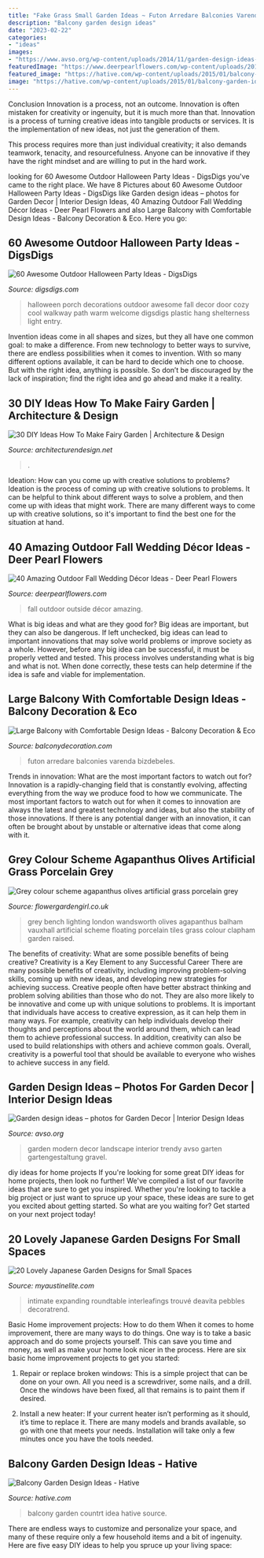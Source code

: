 ```yaml
---
title: "Fake Grass Small Garden Ideas ~ Futon Arredare Balconies Varenda Bizdebeles"
description: "Balcony garden design ideas"
date: "2023-02-22"
categories:
- "ideas"
images:
- "https://www.avso.org/wp-content/uploads/2014/11/garden-design-ideas-photos-for-garden-decor-1415699180.jpg"
featuredImage: "https://www.deerpearlflowers.com/wp-content/uploads/2015/10/outside-Fall-wedding-ideas.jpg"
featured_image: "https://hative.com/wp-content/uploads/2015/01/balcony-garden-ideas/10-balcony-garden-ideas.jpg"
image: "https://hative.com/wp-content/uploads/2015/01/balcony-garden-ideas/10-balcony-garden-ideas.jpg"
---
```



Conclusion
Innovation is a process, not an outcome.
Innovation is often mistaken for creativity or ingenuity, but it is much more than that. Innovation is a process of turning creative ideas into tangible products or services. It is the implementation of new ideas, not just the generation of them.

This process requires more than just individual creativity; it also demands teamwork, tenacity, and resourcefulness. Anyone can be innovative if they have the right mindset and are willing to put in the hard work.

	

		
looking for 60 Awesome Outdoor Halloween Party Ideas - DigsDigs you've came to the right place. We have 8 Pictures about 60 Awesome Outdoor Halloween Party Ideas - DigsDigs like Garden design ideas – photos for Garden Decor | Interior Design Ideas, 40 Amazing Outdoor Fall Wedding Décor Ideas - Deer Pearl Flowers and also Large Balcony with Comfortable Design Ideas - Balcony Decoration &amp; Eco. Here you go:
		
    
## 60 Awesome Outdoor Halloween Party Ideas - DigsDigs

<img loading=lazy src="http://www.digsdigs.com/photos/2013/10/28-awesome-outdoor-halloween-party-ideas-19.jpg" onerror="this.onerror=null;this.src='https://tse1.mm.bing.net/th?id=OIP.vH1ryT4h8_rg08DTkM-aCwHaJ4&amp;pid=15.1';" alt="60 Awesome Outdoor Halloween Party Ideas - DigsDigs">

_Source: digsdigs.com_

>halloween porch decorations outdoor awesome fall decor door cozy cool walkway path warm welcome digsdigs plastic hang shelterness light entry. 

	

Invention ideas come in all shapes and sizes, but they all have one common goal: to make a difference. From new technology to better ways to survive, there are endless possibilities when it comes to invention. With so many different options available, it can be hard to decide which one to choose. But with the right idea, anything is possible. So don’t be discouraged by the lack of inspiration; find the right idea and go ahead and make it a reality.

    
## 30 DIY Ideas How To Make Fairy Garden | Architecture &amp; Design

<img loading=lazy src="https://cdn.architecturendesign.net/wp-content/uploads/2015/12/AD-DIY-Ideas-How-To-Make-Fairy-Garden-25.jpg" onerror="this.onerror=null;this.src='https://tse1.mm.bing.net/th?id=OIP.bZ5Gof3nzJcwYDu8DG1WfwHaJ3&amp;pid=15.1';" alt="30 DIY Ideas How To Make Fairy Garden | Architecture &amp; Design">

_Source: architecturendesign.net_

>. 

	

Ideation: How can you come up with creative solutions to problems?
Ideation is the process of coming up with creative solutions to problems. It can be helpful to think about different ways to solve a problem, and then come up with ideas that might work. There are many different ways to come up with creative solutions, so it's important to find the best one for the situation at hand.

    
## 40 Amazing Outdoor Fall Wedding Décor Ideas - Deer Pearl Flowers

<img loading=lazy src="https://www.deerpearlflowers.com/wp-content/uploads/2015/10/outside-Fall-wedding-ideas.jpg" onerror="this.onerror=null;this.src='https://tse3.mm.bing.net/th?id=OIP.PTCqMLAUNBYj9m2ZYncFaQHaKx&amp;pid=15.1';" alt="40 Amazing Outdoor Fall Wedding Décor Ideas - Deer Pearl Flowers">

_Source: deerpearlflowers.com_

>fall outdoor outside décor amazing. 

	

What is big ideas and what are they good for?
Big ideas are important, but they can also be dangerous. If left unchecked, big ideas can lead to important innovations that may solve world problems or improve society as a whole. However, before any big idea can be successful, it must be properly vetted and tested. This process involves understanding what is big and what is not. When done correctly, these tests can help determine if the idea is safe and viable for implementation.

    
## Large Balcony With Comfortable Design Ideas - Balcony Decoration &amp; Eco

<img loading=lazy src="https://www.balconydecoration.com/wp-content/uploads/2020/03/Large-Balcony-ideas-14.jpg" onerror="this.onerror=null;this.src='https://tse2.mm.bing.net/th?id=OIP.4axW_o-NbhI18KudpWjMHQHaKA&amp;pid=15.1';" alt="Large Balcony with Comfortable Design Ideas - Balcony Decoration &amp; Eco">

_Source: balconydecoration.com_

>futon arredare balconies varenda bizdebeles. 

	

Trends in innovation: What are the most important factors to watch out for?
Innovation is a rapidly-changing field that is constantly evolving, affecting everything from the way we produce food to how we communicate. The most important factors to watch out for when it comes to innovation are always the latest and greatest technology and ideas, but also the stability of those innovations. If there is any potential danger with an innovation, it can often be brought about by unstable or alternative ideas that come along with it.

    
## Grey Colour Scheme Agapanthus Olives Artificial Grass Porcelain Grey

<img loading=lazy src="https://flowergardengirl.co.uk/wp-content/uploads/2015/11/Raised-beds-grey-colour-scheme-agapanthus-olives-artificial-grass-porcelain-grey-tiles-Floating-bench-lighting-Balham-Wandsworth-Battersea-Vauxhall-Fulham-Chelsea-London.jpg" onerror="this.onerror=null;this.src='https://tse3.mm.bing.net/th?id=OIP.nM6w3Ac7wg2Gm6t5z2-zSAHaO7&amp;pid=15.1';" alt="Grey colour scheme agapanthus olives artificial grass porcelain grey">

_Source: flowergardengirl.co.uk_

>grey bench lighting london wandsworth olives agapanthus balham vauxhall artificial scheme floating porcelain tiles grass colour clapham garden raised. 

	

The benefits of creativity: What are some possible benefits of being creative?
Creativity is a Key Element to any Successful Career
There are many possible benefits of creativity, including improving problem-solving skills, coming up with new ideas, and developing new strategies for achieving success. Creative people often have better abstract thinking and problem solving abilities than those who do not. They are also more likely to be innovative and come up with unique solutions to problems. It is important that individuals have access to creative expression, as it can help them in many ways. For example, creativity can help individuals develop their thoughts and perceptions about the world around them, which can lead them to achieve professional success. In addition, creativity can also be used to build relationships with others and achieve common goals. Overall, creativity is a powerful tool that should be available to everyone who wishes to achieve success in any field.

    
## Garden Design Ideas – Photos For Garden Decor | Interior Design Ideas

<img loading=lazy src="https://www.avso.org/wp-content/uploads/2014/11/garden-design-ideas-photos-for-garden-decor-1415699180.jpg" onerror="this.onerror=null;this.src='https://tse4.mm.bing.net/th?id=OIP.0lhPYSelw8ca63hxsNxl4AHaLG&amp;pid=15.1';" alt="Garden design ideas – photos for Garden Decor | Interior Design Ideas">

_Source: avso.org_

>garden modern decor landscape interior trendy avso garten gartengestaltung gravel. 

	

diy ideas for home projects
If you're looking for some great DIY ideas for home projects, then look no further! We've compiled a list of our favorite ideas that are sure to get you inspired.
Whether you're looking to tackle a big project or just want to spruce up your space, these ideas are sure to get you excited about getting started. So what are you waiting for? Get started on your next project today!

    
## 20 Lovely Japanese Garden Designs For Small Spaces

<img loading=lazy src="http://www.myaustinelite.com/wp-content/uploads/2015/01/buddha-statue-japanese-garden-designs-for-small-spaces.jpg?x34469" onerror="this.onerror=null;this.src='https://tse2.mm.bing.net/th?id=OIP.Z5YvK1FA2_ltCRxs9K_oxAHaG0&amp;pid=15.1';" alt="20 Lovely Japanese Garden Designs for Small Spaces">

_Source: myaustinelite.com_

>intimate expanding roundtable interleafings trouvé deavita pebbles decoratrend. 

	

Basic Home improvement projects: How to do them
When it comes to home improvement, there are many ways to do things. One way is to take a basic approach and do some projects yourself. This can save you time and money, as well as make your home look nicer in the process. Here are six basic home improvement projects to get you started:
1) Repair or replace broken windows: This is a simple project that can be done on your own. All you need is a screwdriver, some nails, and a drill. Once the windows have been fixed, all that remains is to paint them if desired.

2) Install a new heater: If your current heater isn’t performing as it should, it’s time to replace it. There are many models and brands available, so go with one that meets your needs. Installation will take only a few minutes once you have the tools needed.

    
## Balcony Garden Design Ideas - Hative

<img loading=lazy src="https://hative.com/wp-content/uploads/2015/01/balcony-garden-ideas/10-balcony-garden-ideas.jpg" onerror="this.onerror=null;this.src='https://tse3.mm.bing.net/th?id=OIP.tb50i3PO35idF8jzqc7CfwHaLH&amp;pid=15.1';" alt="Balcony Garden Design Ideas - Hative">

_Source: hative.com_

>balcony garden countrt idea hative source. 

	

There are endless ways to customize and personalize your space, and many of these require only a few household items and a bit of ingenuity. Here are five easy DIY ideas to help you spruce up your living space: 

